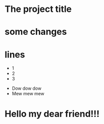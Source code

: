 # The project title
# some changes
# lines
* 1
* 2
* 3


- Dow dow dow
- Mew mew mew


# Hello my dear friend!!!